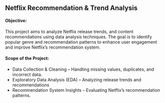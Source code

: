 ##  Netflix Recommendation & Trend Analysis
#### Objective:
This project aims to analyze Netflix release trends, and content recommendations using data analysis techniques. The goal is to identify popular genre and recommendation patterns to enhance user engagement and improve Netflix’s recommendation system.
#### Scope of the Project:
* Data Collection & Cleaning – Handling missing values, duplicates, and incorrect data.
* Exploratory Data Analysis (EDA) – Analyzing release trends and recommendations
* Recommendation System Insights – Evaluating Netflix’s recommendation patterns.


